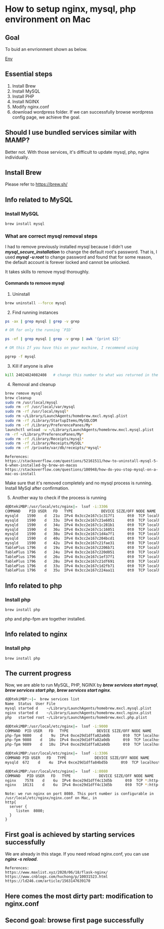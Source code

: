 # How to setup nginx, mysql, php environment on Mac
## Goal
To buid an envrionment shown as below.

[Env](./final.png)

## Essential steps
1. Install Brew
2. Install MySQL
3. Install PHP
4. Install NGINX
5. Modify nginx.conf
6. download wordpress folder. If we can successfully browse wordpress config page, we achieve the goal.

## Should I use bundled services similar with MAMP?
Better not. With those services, it's difficult to update mysql, php, nginx individually.
## Install Brew
Please refer to https://brew.sh/
## Info related to MySQL
### Install MySQL
```console
brew install mysql
```
### What are correct mysql removal steps
I had to remove previously installed mysql because I didn't use ***mysql_secure_installation*** to change the default root's password. That is, I used ***mysql -u root*** to change password and found that for some reason, the default account is forever locked and cannot be unlocked.

It takes skills to remove mysql thoroughly. 

#### Commands to remove mysql
1. Uninstall
```sh
brew uninstall --force mysql
```
2. Find running instances
```sh
ps -ax | grep mysql | grep -v grep

# OR for only the running `PID`

ps -ef | grep mysql | grep -v grep | awk '{print $2}'

# OR this If you have this on your machine, I recommend using 

pgrep -f mysql
```
3. Kill if anyone is alive
```sh
kill 24024824082408   # change this number to what was returned in the grep 
```

4. Removal and cleanup
```sh
brew remove mysql
brew cleanup
sudo rm /usr/local/mysql
sudo rm -rf /usr/local/var/mysql
sudo rm -rf /usr/local/mysql*
sudo rm ~/Library/LaunchAgents/homebrew.mxcl.mysql.plist
sudo rm -rf /Library/StartupItems/MySQLCOM
sudo rm -rf /Library/PreferencePanes/My*
launchctl unload -w ~/Library/LaunchAgents/homebrew.mxcl.mysql.plist
rm -rf ~/Library/PreferencePanes/My*
sudo rm -rf /Library/Receipts/mysql*
sudo rm -rf /Library/Receipts/MySQL*
sudo rm -rf /private/var/db/receipts/*mysql*
```
```
References: 
https://stackoverflow.com/questions/52161511/how-to-uninstall-mysql-5-6-when-installed-by-brew-on-macos
https://stackoverflow.com/questions/100948/how-do-you-stop-mysql-on-a-mac-os-install
```
Make sure that it's removed completely and no mysql process is running. Install MySql after confirmation.  
 
5. Another way to check if the process is running
```sh
d@DtekiMBP:/usr/local/etc/nginx|⇒  lsof -i:3306
COMMAND    PID USER   FD   TYPE             DEVICE SIZE/OFF NODE NAME
mysqld    1590    d   21u  IPv4 0x3cc2e167c1c317f1      0t0  TCP localhost:mysql (LISTEN)
mysqld    1590    d   33u  IPv4 0x3cc2e167c21e6051      0t0  TCP localhost:mysql->localhost:50184 (ESTABLISHED)
mysqld    1590    d   34u  IPv4 0x3cc2e167c1c281b1      0t0  TCP localhost:mysql->localhost:50187 (ESTABLISHED)
mysqld    1590    d   36u  IPv4 0x3cc2e167c1c16051      0t0  TCP localhost:mysql->localhost:50188 (ESTABLISHED)
mysqld    1590    d   38u  IPv4 0x3cc2e167c1d4a7f1      0t0  TCP localhost:mysql->localhost:50189 (ESTABLISHED)
mysqld    1590    d   40u  IPv4 0x3cc2e167c204bcd1      0t0  TCP localhost:mysql->localhost:50193 (ESTABLISHED)
mysqld    1590    d   42u  IPv4 0x3cc2e167c21fae31      0t0  TCP localhost:mysql->localhost:50731 (ESTABLISHED)
TablePlus 1796    d   19u  IPv4 0x3cc2e167c2206b71      0t0  TCP localhost:50184->localhost:mysql (ESTABLISHED)
TablePlus 1796    d   24u  IPv4 0x3cc2e167c220d051      0t0  TCP localhost:50187->localhost:mysql (ESTABLISHED)
TablePlus 1796    d   26u  IPv4 0x3cc2e167c1ef37f1      0t0  TCP localhost:50188->localhost:mysql (ESTABLISHED)
TablePlus 1796    d   28u  IPv4 0x3cc2e167c21df691      0t0  TCP localhost:50189->localhost:mysql (ESTABLISHED)
TablePlus 1796    d   33u  IPv4 0x3cc2e167c1d2fb71      0t0  TCP localhost:50731->localhost:mysql (ESTABLISHED)
TablePlus 1796    d   35u  IPv4 0x3cc2e167c224aa11      0t0  TCP localhost:50193->localhost:mysql (ESTABLISHED)
```
## Info related to php
### Install php
```console
brew install php
```
php and php-fpm are together installed.

## Info related to nginx
### Install php
```console
brew install php
```
## The current progress
Now, we are able to run MySQL, PHP, NGINX by ***brew services start mysql***, ***brew services start php***, ***brew services start nginx***.
```sh
d@DtekiMBP:~|⇒  brew services list
Name  Status  User File
mysql started d    ~/Library/LaunchAgents/homebrew.mxcl.mysql.plist
nginx started d    ~/Library/LaunchAgents/homebrew.mxcl.nginx.plist
php   started root ~/Library/LaunchAgents/homebrew.mxcl.php.plist
```
```sh
d@DtekiMBP:/usr/local/etc/nginx|⇒  lsof -i:9000
COMMAND  PID USER   FD   TYPE             DEVICE SIZE/OFF NODE NAME
php-fpm 9800    d    9u  IPv4 0xce29d1dffa82a0db      0t0  TCP localhost:cslistener (LISTEN)
php-fpm 9808    d   10u  IPv4 0xce29d1dffa82a0db      0t0  TCP localhost:cslistener (LISTEN)
php-fpm 9809    d   10u  IPv4 0xce29d1dffa82a0db      0t0  TCP localhost:cslistener (LISTEN)
```

```sh
d@DtekiMBP:/usr/local/etc/nginx|⇒  lsof -i:3306
COMMAND PID USER   FD   TYPE             DEVICE SIZE/OFF NODE NAME
mysqld  672    d    4u  IPv4 0xce29d1dffa84bd5b      0t0  TCP localhost:mysql (LISTEN)
```

```sh
d@DtekiMBP:/usr/local/etc/nginx|⇒  lsof -i:8080
COMMAND   PID USER   FD   TYPE             DEVICE SIZE/OFF NODE NAME
nginx    7578    d    6u  IPv4 0xce29d1dff4c13d5b      0t0  TCP *:http-alt (LISTEN)
nginx   10131    d    6u  IPv4 0xce29d1dff4c13d5b      0t0  TCP *:http-alt (LISTEN)
```
```
Note: we run nginx on port 8080. This port number is configurable in /usr/local/etc/nginx/nginx.conf on Mac, in 
http{
  server {
     listen  8080;
  }
}
```
## First goal is achieved by starting services successfully
We are already in this stage. If you need reload nginx.conf, you can use ***nginx -s reload***.
```
References:
https://www.maxlist.xyz/2020/06/18/flask-nginx/
https://www.cnblogs.com/huchong/p/10031523.html
https://ld246.com/article/1563147639170
```


## Here comes the most dirty part: modification to nginx.conf

## Second goal: browse first page successfully

